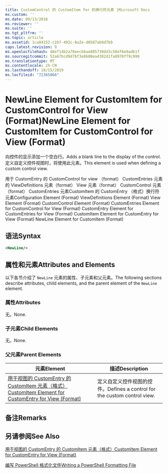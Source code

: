 ```yaml
---
title: CustomControl 的 CustomItem for 的换行符元素 |Microsoft Docs
ms.custom: ''
ms.date: 09/13/2016
ms.reviewer: ''
ms.suite: ''
ms.tgt_pltfrm: ''
ms.topic: article
ms.assetid: 1ca84152-c2b7-492c-8a2e-d0587ab9d7b9
caps.latest.revision: 9
ms.openlocfilehash: 48ef14b2a70eecb6ae885739dd3c58ef6e9adb1f
ms.sourcegitcommit: 52a67bcd9d7bf3e8600ea4302d1fa8970ff9c998
ms.translationtype: MT
ms.contentlocale: zh-CN
ms.lasthandoff: 10/15/2019
ms.locfileid: "72365066"
---
```

# <a name="newline-element-for-customitem-for-customcontrol-for-view-format"></a><span data-ttu-id="fdbdd-102">NewLine Element for CustomItem for CustomControl for View (Format)</span><span class="sxs-lookup"><span data-stu-id="fdbdd-102">NewLine Element for CustomItem for CustomControl for View (Format)</span></span>

<span data-ttu-id="fdbdd-103">向控件的显示添加一个空白行。</span><span class="sxs-lookup"><span data-stu-id="fdbdd-103">Adds a blank line to the display of the control.</span></span> <span data-ttu-id="fdbdd-104">定义自定义控件视图时，将使用此元素。</span><span class="sxs-lookup"><span data-stu-id="fdbdd-104">This element is used when defining a custom control view.</span></span>

<span data-ttu-id="fdbdd-105">用于 CustomEntry 的 CustomControl for view （format） CustomEntries 元素的 ViewDefinitions 元素（format） View 元素（format） CustomControl 元素（format） CustomEntries 元素CustomItem 的 CustomEntry （格式）换行符元素</span><span class="sxs-lookup"><span data-stu-id="fdbdd-105">Configuration Element (Format) ViewDefinitions Element (Format) View Element (Format) CustomControl Element (Format) CustomEntries Element for CustomControl for View (Format) CustomEntry Element for CustomEntries for View (Format) CustomItem Element for CustomEntry for View (Format) NewLine Element for CustomItem (Format)</span></span>

## <a name="syntax"></a><span data-ttu-id="fdbdd-106">语法</span><span class="sxs-lookup"><span data-stu-id="fdbdd-106">Syntax</span></span>

```xml
<NewLine/>
```

## <a name="attributes-and-elements"></a><span data-ttu-id="fdbdd-107">属性和元素</span><span class="sxs-lookup"><span data-stu-id="fdbdd-107">Attributes and Elements</span></span>

<span data-ttu-id="fdbdd-108">以下各节介绍了 `NewLine` 元素的属性、子元素和父元素。</span><span class="sxs-lookup"><span data-stu-id="fdbdd-108">The following sections describe attributes, child elements, and the parent element of the `NewLine` element.</span></span>

### <a name="attributes"></a><span data-ttu-id="fdbdd-109">属性</span><span class="sxs-lookup"><span data-stu-id="fdbdd-109">Attributes</span></span>

<span data-ttu-id="fdbdd-110">无。</span><span class="sxs-lookup"><span data-stu-id="fdbdd-110">None.</span></span>

### <a name="child-elements"></a><span data-ttu-id="fdbdd-111">子元素</span><span class="sxs-lookup"><span data-stu-id="fdbdd-111">Child Elements</span></span>

<span data-ttu-id="fdbdd-112">无。</span><span class="sxs-lookup"><span data-stu-id="fdbdd-112">None.</span></span>

### <a name="parent-elements"></a><span data-ttu-id="fdbdd-113">父元素</span><span class="sxs-lookup"><span data-stu-id="fdbdd-113">Parent Elements</span></span>

|<span data-ttu-id="fdbdd-114">元素</span><span class="sxs-lookup"><span data-stu-id="fdbdd-114">Element</span></span>|<span data-ttu-id="fdbdd-115">描述</span><span class="sxs-lookup"><span data-stu-id="fdbdd-115">Description</span></span>|
|-------------|-----------------|
|[<span data-ttu-id="fdbdd-116">用于视图的 CustomEntry 的 CustomItem 元素（格式）</span><span class="sxs-lookup"><span data-stu-id="fdbdd-116">CustomItem Element for CustomEntry for View (Format)</span></span>](./customitem-element-for-customentry-for-customcontrol-for-view-format.md)|<span data-ttu-id="fdbdd-117">定义自定义控件视图的控件。</span><span class="sxs-lookup"><span data-stu-id="fdbdd-117">Defines a control for the custom control view.</span></span>|

## <a name="remarks"></a><span data-ttu-id="fdbdd-118">备注</span><span class="sxs-lookup"><span data-stu-id="fdbdd-118">Remarks</span></span>

## <a name="see-also"></a><span data-ttu-id="fdbdd-119">另请参阅</span><span class="sxs-lookup"><span data-stu-id="fdbdd-119">See Also</span></span>

[<span data-ttu-id="fdbdd-120">用于视图的 CustomEntry 的 CustomItem 元素（格式）</span><span class="sxs-lookup"><span data-stu-id="fdbdd-120">CustomItem Element for CustomEntry for View (Format)</span></span>](./customitem-element-for-customentry-for-customcontrol-for-view-format.md)

[<span data-ttu-id="fdbdd-121">编写 PowerShell 格式化文件</span><span class="sxs-lookup"><span data-stu-id="fdbdd-121">Writing a PowerShell Formatting File</span></span>](./writing-a-powershell-formatting-file.md)
